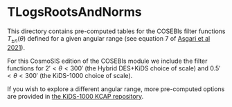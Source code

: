 # TLogsRootsAndNorms

This directory contains pre-computed tables for the COSEBIs filter functions $T_{\pm 
n}(\theta)$ defined for a given angular range (see equation 7 of [Asgari et al 2021](https://arxiv.org/pdf/2007.15633.pdf)).

For this CosmoSIS edition of the COSEBIs module we include the filter functions for $2'\lt \theta \lt 300'$ 
(the Hybrid DES+KiDS choice of scale) and $0.5' \lt \theta \lt 300'$ (the KiDS-1000 choice of scale).

If you wish to explore a different angular range, more pre-computed options are provided in 
[the KiDS-1000 KCAP 
repository](https://github.com/KiDS-WL/kcap/tree/master/cosebis/TLogsRootsAndNorms).

